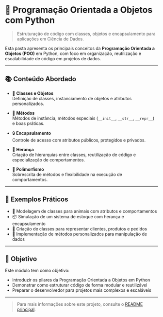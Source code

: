 # 🧱 Programação Orientada a Objetos com Python  
> Estruturação de código com classes, objetos e encapsulamento para aplicações em Ciência de Dados.

Esta pasta apresenta os principais conceitos da **Programação Orientada a Objetos (POO)** em Python, com foco em organização, reutilização e escalabilidade de código em projetos de dados.

---

## 📚 Conteúdo Abordado

- 🧩 **Classes e Objetos**  
  Definição de classes, instanciamento de objetos e atributos personalizados.

- 🔧 **Métodos**  
  Métodos de instância, métodos especiais (`__init__`, `__str__`, `__repr__`) e boas práticas.

- 🔒 **Encapsulamento**  
  Controle de acesso com atributos públicos, protegidos e privados.

- 🧬 **Herança**  
  Criação de hierarquias entre classes, reutilização de código e especialização de comportamentos.

- 🧠 **Polimorfismo**  
  Sobrescrita de métodos e flexibilidade na execução de comportamentos.

---

## 🧪 Exemplos Práticos

- 🐶 Modelagem de classes para animais com atributos e comportamentos  
- 📦 Simulação de um sistema de estoque com herança e encapsulamento  
- 🧾 Criação de classes para representar clientes, produtos e pedidos  
- 🔄 Implementação de métodos personalizados para manipulação de dados

---

## 🎯 Objetivo

Este módulo tem como objetivo:

- Introduzir os pilares da Programação Orientada a Objetos em Python  
- Demonstrar como estruturar código de forma modular e reutilizável  
- Preparar o desenvolvedor para projetos mais complexos e escaláveis

---

> Para mais informações sobre este projeto, consulte o [README principal](../README.md).
